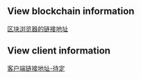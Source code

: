 <!--
 * @Author: wudi(max24@vip.qq.com)
 * @Date: 2021-02-22 16:27:19
 * @Description: 
-->
## View blockchain information
[区块浏览器的链接地址](http://119.147.213.206:4000/)
## View client information
[客户端链接地址-待定](https://www.baidu.com)